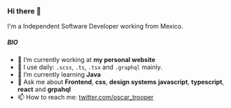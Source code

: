 ### Hi there 👋

I'm a Independent Software Developer working from Mexico.

##### BIO

- 🔭 I’m currently working at **my personal website**
- 🎨 I use daily: `.scss`, `.ts`, `.tsx` and `.graphql` mainly.
- 🌱 I’m currently learning **Java**
- 💬 Ask me about **Frontend**, **css**,  **design systems**  **javascript**, **typescript**, **react** and **grpahql** 
- 📫 How to reach me: [twitter.com/oscar_trooper](https://twitter.com/oscar_trooper)
